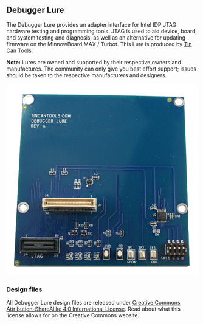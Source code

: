 ## Debugger Lure

The Debugger Lure provides an adapter interface for Intel IDP
JTAG hardware testing and programming tools. JTAG is used to aid
device, board, and system testing and diagnosis, as well as an alternative
for updating firmware on the MinnowBoard MAX / Turbot.
This Lure is produced by [Tin Can Tools](http://www.tincantools.com/Debugger-Lure.html).

**Note:** Lures are owned and
supported by their respective owners and manufactures. The community
can only give you best effort support; issues should be taken to the
respective manufacturers and designers.

![Debugger Lure](pages/debugger-lure/Debugger_lure.png)

### Design files

All Debugger Lure design files are released under
[Creative Commons Attribution-ShareAlike 4.0 International License](http://creativecommons.org/licenses/by-sa/4.0/).
Read about what this license allows for on the Creative Commons website.
